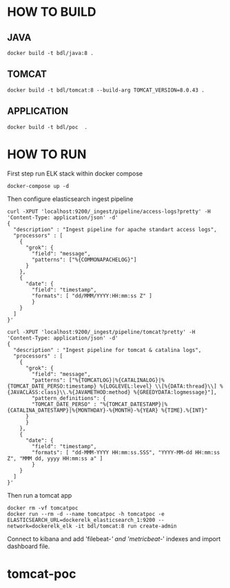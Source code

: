 # HOW TO BUILD

## JAVA

```
docker build -t bdl/java:8 .
```

## TOMCAT

```
docker build -t bdl/tomcat:8 --build-arg TOMCAT_VERSION=8.0.43 .
```

## APPLICATION

```
docker build -t bdl/poc  .
```

# HOW TO RUN

First step run ELK stack within docker compose

```
docker-compose up -d
```

Then configure elasticsearch ingest pipeline

```
curl -XPUT 'localhost:9200/_ingest/pipeline/access-logs?pretty' -H 'Content-Type: application/json' -d'
{
  "description" : "Ingest pipeline for apache standart access logs",
  "processors" : [
    {
      "grok": {
        "field": "message",
        "patterns": ["%{COMMONAPACHELOG}"]
      }
    },
    {
      "date": {
        "field": "timestamp",
        "formats": [ "dd/MMM/YYYY:HH:mm:ss Z" ]
        }
    }
  ]
}'

curl -XPUT 'localhost:9200/_ingest/pipeline/tomcat?pretty' -H 'Content-Type: application/json' -d'
{
  "description" : "Ingest pipeline for tomcat & catalina logs",
  "processors" : [
    {
      "grok": {
        "field": "message",
        "patterns": ["%{TOMCATLOG}|%{CATALINALOG}|%{TOMCAT_DATE_PERSO:timestamp} %{LOGLEVEL:level} \\[%{DATA:thread}\\] %{JAVACLASS:class}\\.%{JAVAMETHOD:method} %{GREEDYDATA:logmessage}"],
        "pattern_definitions": {
        "TOMCAT_DATE_PERSO" : "%{TOMCAT_DATESTAMP}|%{CATALINA_DATESTAMP}|%{MONTHDAY}-%{MONTH}-%{YEAR} %{TIME}.%{INT}"
      }
      }
    },
    {
      "date": {
        "field": "timestamp",
        "formats": [ "dd-MMM-YYYY HH:mm:ss.SSS", "YYYY-MM-dd HH:mm:ss Z", "MMM dd, yyyy HH:mm:ss a" ]
        }
    }
  ]
}'
```

Then run a tomcat app

```
docker rm -vf tomcatpoc
docker run --rm -d --name tomcatpoc -h tomcatpoc -e ELASTICSEARCH_URL=dockerelk_elasticsearch_1:9200 --network=dockerelk_elk -it bdl/tomcat:8 run create-admin
```

Connect to kibana and add 'filebeat-*' and 'metricbeat-*' indexes and import dashboard file.

# tomcat-poc
